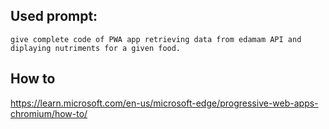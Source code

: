 
## Used prompt:

`give complete code of PWA app retrieving data from edamam API and diplaying nutriments for a given food.`

## How to

https://learn.microsoft.com/en-us/microsoft-edge/progressive-web-apps-chromium/how-to/

